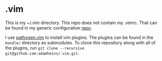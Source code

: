 # .vim
This is my ~/.vim directory. This repo does not contain my .vimrc. That can
be found in my generic configuration
[repo](https://github.com/adamheins/configuration).

I use [pathogen.vim](https://github.com/tpope/vim-pathogen) to install vim
plugins. The plugins can be found in the `bundle/` directory as submodules.
To clone this repository along with all of the plugins, run `git clone
--recursive git@github.com:adamheins/.vim.git`.
